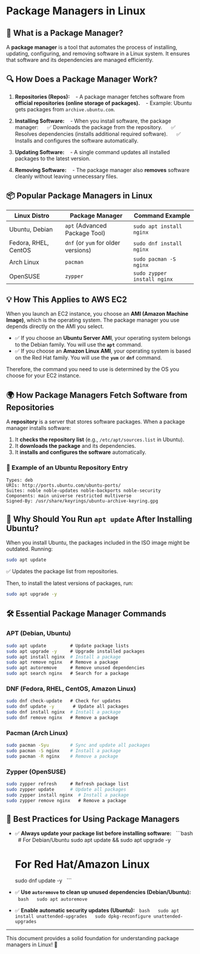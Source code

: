 # Package Managers in Linux

## 📌 What is a Package Manager?

A **package manager** is a tool that automates the process of installing, updating, configuring, and removing software in a Linux system. It ensures that software and its dependencies are managed efficiently.

## 🔍 How Does a Package Manager Work?

1.  **Repositories (Repos):**
       - A package manager fetches software from **official repositories (online storage of packages).**
       - Example: Ubuntu gets packages from `archive.ubuntu.com`.

2.  **Installing Software:**
       - When you install software, the package manager:
         ✅ Downloads the package from the repository.
         ✅ Resolves dependencies (installs additional required software).
         ✅ Installs and configures the software automatically.

3.  **Updating Software:**
       - A single command updates all installed packages to the latest version.

4.  **Removing Software:**
       - The package manager also **removes** software cleanly without leaving unnecessary files.

## 📦 Popular Package Managers in Linux

| Linux Distro   | Package Manager | Command Example |
|---------------|----------------|----------------|
| Ubuntu, Debian | `apt` (Advanced Package Tool) | `sudo apt install nginx` |
| Fedora, RHEL, CentOS | `dnf` (or `yum` for older versions) | `sudo dnf install nginx` |
| Arch Linux | `pacman` | `sudo pacman -S nginx` |
| OpenSUSE | `zypper` | `sudo zypper install nginx` |

## 💡 How This Applies to AWS EC2

When you launch an EC2 instance, you choose an **AMI (Amazon Machine Image)**, which is the operating system. The package manager you use depends directly on the AMI you select.

  - ✅ If you choose an **Ubuntu Server AMI**, your operating system belongs to the Debian family. You will use the **`apt`** command.
  - ✅ If you choose an **Amazon Linux AMI**, your operating system is based on the Red Hat family. You will use the **`yum`** or **`dnf`** command.

Therefore, the command you need to use is determined by the OS you choose for your EC2 instance.

## 🌍 How Package Managers Fetch Software from Repositories

A **repository** is a server that stores software packages. When a package manager installs software:

1.  It **checks the repository list** (e.g., `/etc/apt/sources.list` in Ubuntu).
2.  It **downloads the package** and its dependencies.
3.  It **installs and configures the software** automatically.

### 📁 Example of an Ubuntu Repository Entry

```plaintext
Types: deb
URIs: http://ports.ubuntu.com/ubuntu-ports/
Suites: noble noble-updates noble-backports noble-security
Components: main universe restricted multiverse
Signed-By: /usr/share/keyrings/ubuntu-archive-keyring.gpg
```

## 🔄 Why Should You Run `apt update` After Installing Ubuntu?

When you install Ubuntu, the packages included in the ISO image might be outdated. Running:

```bash
sudo apt update
```

✅ Updates the package list from repositories.

Then, to install the latest versions of packages, run:

```bash
sudo apt upgrade -y
```

## 🛠 Essential Package Manager Commands

### **APT (Debian, Ubuntu)**

```bash
sudo apt update         # Update package lists
sudo apt upgrade -y     # Upgrade installed packages
sudo apt install nginx  # Install a package
sudo apt remove nginx   # Remove a package
sudo apt autoremove     # Remove unused dependencies
sudo apt search nginx   # Search for a package
```

### **DNF (Fedora, RHEL, CentOS, Amazon Linux)**

```bash
sudo dnf check-update   # Check for updates
sudo dnf update -y       # Update all packages
sudo dnf install nginx  # Install a package
sudo dnf remove nginx   # Remove a package
```

### **Pacman (Arch Linux)**

```bash
sudo pacman -Syu        # Sync and update all packages
sudo pacman -S nginx    # Install a package
sudo pacman -R nginx    # Remove a package
```

### **Zypper (OpenSUSE)**

```bash
sudo zypper refresh     # Refresh package list
sudo zypper update      # Update all packages
sudo zypper install nginx  # Install a package
sudo zypper remove nginx   # Remove a package
```

## 🚀 Best Practices for Using Package Managers

  - ✅ **Always update your package list before installing software:**
      \`\`\`bash
      \# For Debian/Ubuntu
    sudo apt update && sudo apt upgrade -y

    # For Red Hat/Amazon Linux

    sudo dnf update -y
      \`\`\`

  - ✅ **Use `autoremove` to clean up unused dependencies (Debian/Ubuntu):**
      ` bash   sudo apt autoremove    `

  - ✅ **Enable automatic security updates (Ubuntu):**
      ` bash   sudo apt install unattended-upgrades   sudo dpkg-reconfigure unattended-upgrades    `

-----

This document provides a solid foundation for understanding package managers in Linux\! 🚀